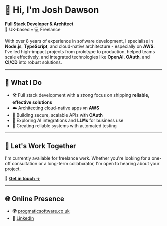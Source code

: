# 👋 Hi, I'm Josh Dawson

**Full Stack Developer & Architect**  
📍 UK-based • 💻 Freelance  

With over 8 years of experience in software development, I specialise in **Node.js**, **TypeScript**, and cloud-native architecture - especially on **AWS**. I’ve led high-impact projects from prototype to production, helped teams scale effectively, and integrated technologies like **OpenAI**, **OAuth**, and **CI/CD** into robust solutions.

---

## 🚀 What I Do

- 🛠 Full stack development with a strong focus on shipping **reliable, effective solutions**
- ☁️ Architecting cloud-native apps on **AWS**
- 🔐 Building secure, scalable APIs with **OAuth**
- 🤖 Exploring AI integrations and **LLMs** for business use
- 🧪 Creating reliable systems with automated testing

---

## 💼 Let's Work Together

I'm currently available for freelance work. Whether you're looking for a one-off consultation or a long-term collaborator, I'm open to hearing about your project.

📧 **[Get in touch →](mailto:joshdawson@progmaticsoftware.co.uk)**

---

## 🌐 Online Presence

- 🌍 [progmaticsoftware.co.uk](https://progmaticsoftware.co.uk)
- 💼 [LinkedIn](https://www.linkedin.com/in/josh-dawson11/)
